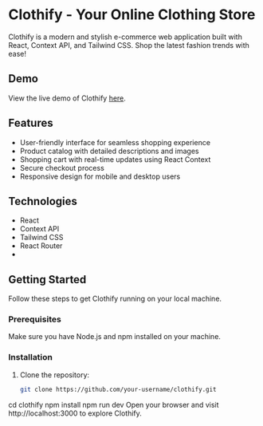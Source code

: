 # Clothify - Your Online Clothing Store

Clothify is a modern and stylish e-commerce web application built with React, Context API, and Tailwind CSS. Shop the latest fashion trends with ease!


## Demo

View the live demo of Clothify [here](https://your-clothify-demo-url.com).

## Features

- User-friendly interface for seamless shopping experience
- Product catalog with detailed descriptions and images
- Shopping cart with real-time updates using React Context
- Secure checkout process
- Responsive design for mobile and desktop users

## Technologies

- React
- Context API
- Tailwind CSS
- React Router
- 
## Getting Started

Follow these steps to get Clothify running on your local machine.

### Prerequisites

Make sure you have Node.js and npm installed on your machine.

### Installation

1. Clone the repository:

   ```bash
   git clone https://github.com/your-username/clothify.git
cd clothify
npm install
npm run dev
Open your browser and visit http://localhost:3000 to explore Clothify.
